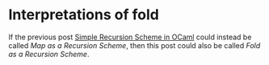Interpretations of fold
=======================

If the previous post
[Simple Recursion Scheme in OCaml](./simple-recursion-scheme-in-ocaml)
could instead be called _Map as a Recursion Scheme_, then
this post could also be called _Fold as a Recursion Scheme_.


